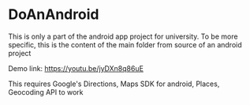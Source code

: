 # DoAnAndroid
This is only a part of the android app project for university. To be more specific, this is the content of the main folder from source of an android project

Demo link: https://youtu.be/jyDXn8q86uE

This requires Google's Directions, Maps SDK for android, Places, Geocoding API to work
